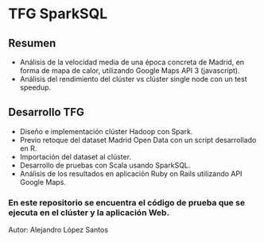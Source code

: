 # TFG SparkSQL

## Resumen
- Análisis de la velocidad media de una época concreta de Madrid, en forma de mapa de calor, utilizando Google Maps API 3 (javascript).
- Análisis del rendimiento del clúster vs clúster single node con un test speedup.

## Desarrollo TFG
- Diseño e implementación clúster Hadoop con Spark.
- Previo retoque del dataset Madrid Open Data con un script desarrollado en R.
- Importación del dataset al clúster.
- Desarrollo de pruebas con Scala usando SparkSQL.
- Análisis de los resultados en aplicación Ruby on Rails utilizando API Google Maps.

### En este repositorio se encuentra el código de prueba que se ejecuta en el clúster y la aplicación Web.

Autor: Alejandro López Santos

